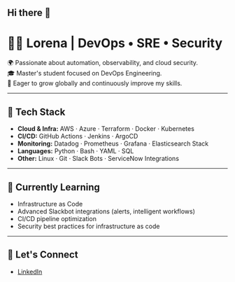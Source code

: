 ## Hi there 👋

# 👩‍💻 Lorena | DevOps • SRE • Security

🌍 Passionate about automation, observability, and cloud security.  
🎓 Master's student focused on DevOps Engineering.  
🚀 Eager to grow globally and continuously improve my skills.

---

## 🔧 Tech Stack

- **Cloud & Infra:** AWS · Azure · Terraform · Docker · Kubernetes  
- **CI/CD:** GitHub Actions · Jenkins · ArgoCD  
- **Monitoring:** Datadog · Prometheus · Grafana · Elasticsearch Stack  
- **Languages:** Python · Bash · YAML · SQL  
- **Other:** Linux · Git · Slack Bots · ServiceNow Integrations

---

## 🌱 Currently Learning

- Infrastructure as Code
- Advanced Slackbot integrations (alerts, intelligent workflows)  
- CI/CD pipeline optimization  
- Security best practices for infrastructure as code  

---

## 🤝 Let's Connect

- [LinkedIn](https://www.linkedin.com/in/your-usernam)


<!--
**LorenaBastos/LorenaBastos** is a ✨ _special_ ✨ repository because its `README.md` (this file) appears on your GitHub profile.

Here are some ideas to get you started:

- 🔭 I’m currently working on ...
- 🌱 I’m currently learning ...
- 👯 I’m looking to collaborate on ...
- 🤔 I’m looking for help with ...
- 💬 Ask me about ...
- 📫 How to reach me: ...
- 😄 Pronouns: ...
- ⚡ Fun fact: ...
-->
